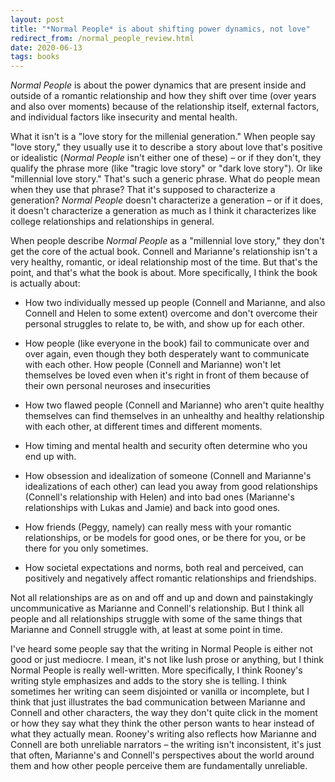 ```yaml
---
layout: post
title: "*Normal People* is about shifting power dynamics, not love"
redirect_from: /normal_people_review.html
date: 2020-06-13
tags: books
---
```


*Normal People* is about the power dynamics that are present inside and outside of a romantic relationship and how they shift over time (over years and also over moments) because of the relationship itself, external factors, and individual factors like insecurity and mental health.

What it isn't is a "love story for the millenial generation." When people say "love story," they usually use it to describe a story about love that's positive or idealistic (*Normal People* isn't either one of these) – or if they don't, they qualify the phrase more (like "tragic love story" or "dark love story"). Or like "millennial love story." That's such a generic phrase. What do people mean when they use that phrase? That it's supposed to characterize a generation? *Normal People* doesn't characterize a generation – or if it does, it doesn't characterize a generation as much as I think it characterizes like college relationships and relationships in general.

When people describe *Normal People* as a "millennial love story," they don't get the core of the actual book. Connell and Marianne's relationship isn't a very healthy, romantic, or ideal relationship most of the time. But that's the point, and that's what the book is about. More specifically, I think the book is actually about:

* How two individually messed up people (Connell and Marianne, and also Connell and Helen to some extent) overcome and don't overcome their personal struggles to relate to, be with, and show up for each other.

* How people (like everyone in the book) fail to communicate over and over again, even though they both desperately want to communicate with each other. How people (Connell and Marianne) won't let themselves be loved even when it's right in front of them because of their own personal neuroses and insecurities

* How two flawed people (Connell and Marianne) who aren't quite healthy themselves can find themselves in an unhealthy and healthy relationship with each other, at different times and different moments.

* How timing and mental health and security often determine who you end up with.

* How obsession and idealization of someone (Connell and Marianne's idealizations of each other) can lead you away from good relationships (Connell's relationship with Helen) and into bad ones (Marianne's relationships with Lukas and Jamie) and back into good ones.

* How friends (Peggy, namely) can really mess with your romantic relationships, or be models for good ones, or be there for you, or be there for you only sometimes.

* How societal expectations and norms, both real and perceived, can positively and negatively affect romantic relationships and friendships.

Not all relationships are as on and off and up and down and painstakingly uncommunicative as Marianne and Connell's relationship. But I think all people and all relationships struggle with some of the same things that Marianne and Connell struggle with, at least at some point in time.

I've heard some people say that the writing in Normal People is either not good or just mediocre. I mean, it's not like lush prose or anything, but I think Normal People is really well-written. More specifically, I think Rooney's writing style emphasizes and adds to the story she is telling. I think sometimes her writing can seem disjointed or vanilla or incomplete, but I think that just illustrates the bad communication between Marianne and Connell and other characters, the way they don't quite click in the moment or how they say what they think the other person wants to hear instead of what they actually mean. Rooney's writing also reflects how Marianne and Connell are both unreliable narrators – the writing isn't inconsistent, it's just that often, Marianne's and Connell's perspectives about the world around them and how other people perceive them are fundamentally unreliable.

<script data-goatcounter="https://dlog.goatcounter.com/count"
        async src="//gc.zgo.at/count.js"></script>
